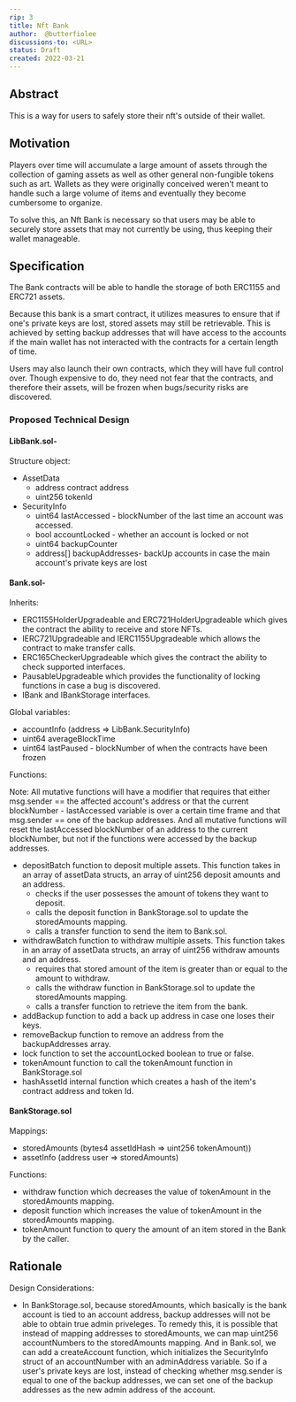 ```yaml
---
rip: 3
title: Nft Bank
author:  @butterfiolee
discussions-to: <URL>
status: Draft
created: 2022-03-21
---
```


## Abstract
This is a way for users to safely store their nft's outside of their wallet.

## Motivation
Players over time will accumulate a large amount of assets through the collection of gaming assets as well as other general non-fungible tokens such as art. Wallets as they were originally conceived weren't meant to handle such a large volume of items and eventually they become cumbersome to organize.

To solve this, an Nft Bank is necessary so that users may be able to securely store assets that may not currently be using, thus keeping their wallet manageable.

## Specification
The Bank contracts will be able to handle the storage of both ERC1155 and ERC721 assets.

Because this bank is a smart contract, it utilizes measures to ensure that if one's private keys are lost, stored assets may still be retrievable. This is achieved by setting backup addresses that will have access to the accounts if the main wallet has not interacted with the contracts for a certain length of time.

Users may also launch their own contracts, which they will have full control over. Though expensive to do, they need not fear that the contracts, and therefore their assets, will be frozen when bugs/security risks are discovered.

### Proposed Technical Design

#### LibBank.sol-
Structure object:
-   AssetData
    -   address contract address
    -   uint256 tokenId
-   SecurityInfo
    -   uint64 lastAccessed - blockNumber of the last time an account was accessed.
    -   bool accountLocked - whether an account is locked or not
    -   uint64 backupCounter
    -   address[] backupAddresses- backUp accounts in case the main account's private keys are lost
#### Bank.sol-
Inherits:
-   ERC1155HolderUpgradeable and ERC721HolderUpgradeable which gives the contract the ability to receive and store NFTs.
-   IERC721Upgradeable and IERC1155Upgradeable which allows the contract to make transfer calls.
-   ERC165CheckerUpgradeable which gives the contract the ability to check supported interfaces.
-   PausableUpgradeable which provides the functionality of locking functions in case a bug is discovered.
-   IBank and IBankStorage interfaces.

Global variables:
-   accountInfo (address => LibBank.SecurityInfo)
-   uint64 averageBlockTime
-   uint64 lastPaused - blockNumber of when the contracts have been frozen

Functions:

Note: All mutative functions will have a modifier that requires that either msg.sender == the affected account's address or that the current blockNumber - lastAccessed variable is over a certain time frame and that msg.sender == one of the backup addresses. And all mutative functions will reset the lastAccessed blockNumber of an address to the current blockNumber, but not if the functions were accessed by the backup addresses.

-   depositBatch function to deposit multiple assets. This function takes in an array of assetData structs, an array of uint256 deposit amounts and an address.
    -   checks if the user possesses the amount of tokens they want to deposit.
    -   calls the deposit function in BankStorage.sol to update the storedAmounts mapping.
    -   calls a transfer function to send the item to Bank.sol.
-   withdrawBatch function to withdraw multiple assets. This function takes in an array of assetData structs, an array of uint256 withdraw amounts and an address.
    -   requires that stored amount of the item is greater than or equal to the amount to withdraw.
    -   calls the withdraw function in BankStorage.sol to update the storedAmounts mapping.
    -   calls a transfer function to retrieve the item from the bank.
-   addBackup function to add a back up address in case one loses their keys.
-   removeBackup function to remove an address from the backupAddresses array.
-   lock function to set the accountLocked boolean to true or false.
-   tokenAmount function to call the tokenAmount function in BankStorage.sol
-   hashAssetId internal function which creates a hash of the item's contract address and token Id.

#### BankStorage.sol
Mappings:
-   storedAmounts (bytes4 assetIdHash => uint256 tokenAmount))
-   assetInfo (address user => storedAmounts)

Functions:
-   withdraw function which decreases the value of tokenAmount in the storedAmounts mapping.
-   deposit function which increases the value of tokenAmount in the storedAmounts mapping.
-   tokenAmount function to query the amount of an item stored in the Bank by the caller.

## Rationale
Design Considerations:
-   In BankStorage.sol, because storedAmounts, which basically is the bank account is tied to an account address, backup addresses will not be able to obtain true admin priveleges. To remedy this, it is possible that instead of mapping addresses to storedAmounts, we can map uint256 accountNumbers to the storedAmounts mapping. And in Bank.sol, we can add a createAccount function, which initializes the SecurityInfo struct of an accountNumber with an adminAddress variable. So if a user's private keys are lost, instead of checking whether msg.sender is equal to one of the backup addresses, we can set one of the backup addresses as the new admin address of the account.

